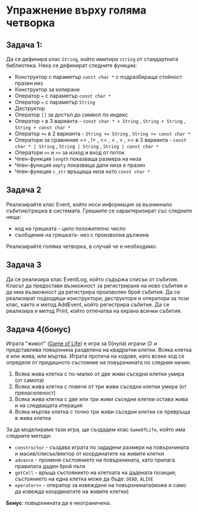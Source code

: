 # Упражнение върху голяма четворка

## Задача 1:

Да се дефинира клас ```String```, който имитира ```string``` от стандартната библиотека. Нека се дефинират следните функции:

* Конструктор с параметър ```const char *``` с подразбираща стойност празен низ
* Конструктор за копиране
* Оператор ```=``` с параметър ```const char *```
* Оператор ```=``` с параметър ```String```
* Деструктор
* Оператор ```[]``` за достъп до символ по индекс
* Оператор ```+``` в 3 варианта - ```const char * + String``` , ```String + String``` , ```String + const char *```
* Оператор ```+=``` в 2 варианта - ```String += String``` , ```String += const char *```
* Оператори за сравнение == , != , <= , < , > , >= в 3 варианта - ```const char * | String``` , ```String | String``` , ```String | const char *```
* Оператори ```<<``` и ```>>``` за изход и вход от поток
* Член-функция ```length``` показваща размера на низа
* Член-функция ```empty``` показваща дали низа е празен
* Член-функция ```c_str``` връщаща низа като ```const char *```


## Задача 2
Реализирайте клас Event, който носи информация за възникнало събитие/грешка в системата. Грешките се характеризират със следните неща:
* код на грешката - цяло положително число
* съобщение на грешката- низ с произволна дължина

Реализирайте голяма четворка, в случай че е необходимо.

## Задача 3
Да се реализира клас EventLog, който съдържа списък от събития. Класът да предоставя възможност за регистриране на ново събитие и да има възможност да регистрира произволен брой събития. Да се реализират подходящи конструктори, деструктори и оператори за 
този клас, както и метод AddEvent, който регистрира събитие. Да се реализира и метод Print, който отпечатва на екрана всички събития.

## Задача  4(бонус)

Играта "живот"
([Game of Life](http://en.wikipedia.org/wiki/Conway's_Game_of_Life)) е игра за
0(нула) играчи :confused: и представлява повърхнина разделена на квадратни
клетки. Всяка клетка е или жива, или мъртва. Играта протича на ходове, като
всеки ход се определя от предишното състояние на повърхнината по следния начин:

1. Всяка жива клетка с по-малко от две живи съседни клетки умира (от самота)
2. Всяка жива клетка с повече от три живи съседни клетки умира (от
пренаселеност)
3. Всяка жива клетка с две или три живи съседни клетки остава жива и на
следващата итерация
4. Всяка мъртва клетка с точно три живи съседни клетки се превръща в жива
клетка

За да моделираме тази игра, ще създадем клас `GameOfLife`, който има следните
методи:

* `constructor` - създава играта по зададени размери на повърхнината и
масив/списък/вектор от координатите на живите клетки
* `advance` - променя състоянието на повърхнината, като прилага правилата
даден брой пъти
* `getCell` - връща състоянието на клетката на дадената позиция; състоянието на
една клетка може да бъде: `DEAD`, `ALIVE`
* `operator<<` - оператор за извеждане на повърхнината(може и само да извежда
координатите на живите клетки)

**Бонус**: повърхнината да е неограничена.
